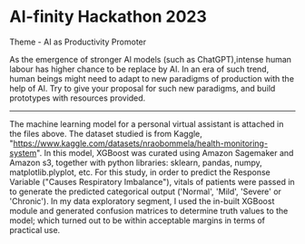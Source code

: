 # AI-finity Hackathon 2023

Theme - AI as Productivity Promoter

As the emergence of stronger Al models (such as ChatGPT),intense human labour has higher chance to be replace by AI. In an era of such trend, human beings might need to adapt to new paradigms of production with the help of Al. Try to give your proposal for such new paradigms, and build prototypes with resources provided.

__________

The machine learning model for a personal virtual assistant is attached in the files above. The dataset studied is from Kaggle, "https://www.kaggle.com/datasets/nraobommela/health-monitoring-system". In this model, XGBoost was curated using Amazon Sagemaker and Amazon s3, together with python libraries: sklearn, pandas, numpy, matplotlib.plyplot, etc. For this study, in order to predict the Response Variable ("Causes Respiratory Imbalance"), vitals of patients were passed in to generate the predicted categorical output ('Normal', 'Mild', 'Severe' or 'Chronic'). 
In my data exploratory segment, I used the in-built XGBoost module and generated confusion matrices to determine truth values to the model; which turned out to be within acceptable margins in terms of practical use.


